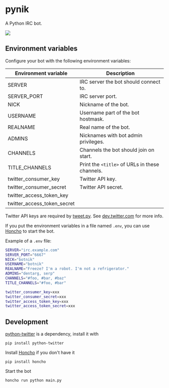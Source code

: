 # pynik

A Python IRC bot.

![](https://raw.github.com/dentarg/pynik/master/botnik.png)

## Environment variables

Configure your bot with the following environment variables:

| Environment variable   | Description                                       |
|------------------------|---------------------------------------------------|
| SERVER                 | IRC server the bot should connect to.             |
| SERVER_PORT            | IRC server port.                                  |
| NICK                   | Nickname of the bot.                              |
| USERNAME               | Username part of the bot hostmask.                |
| REALNAME               | Real name of the bot.                             |
| ADMINS                 | Nicknames with bot admin privileges.              |
| CHANNELS               | Channels the bot should join on start.            |
| TITLE_CHANNELS         | Print the `<title>` of URLs in these channels.    |
| twitter_consumer_key         | Twitter API key.                            |
| twitter_consumer_secret      | Twitter API secret.                         |
| twitter_access_token_key     |                                             |
| twitter_access_token_secret  |                                             |

Twitter API keys are required by [tweet.py](plugins/tweet.py). See [dev.twitter.com] for more info.

[dev.twitter.com]: https://dev.twitter.com/docs/auth/tokens-devtwittercom

If you put the environment variables in a file named `.env`, you can use [Honcho]
to start the bot.

Example of a `.env` file:

```sh
SERVER="irc.example.com"
SERVER_PORT="6667"
NICK="botnik"
USERNAME="botnik"
REALNAME="Freeze? I'm a robot. I'm not a refrigerator."
ADMINS="dentarg, serp"
CHANNELS="#foo, #bar, #baz"
TITLE_CHANNELS="#foo, #bar"

twitter_consumer_key=xxx
twitter_consumer_secret=xxx
twitter_access_token_key=xxx
twitter_access_token_secret=xxx
```

## Development

[python-twitter](https://github.com/bear/python-twitter) is a dependency, install it with

    pip install python-twitter

Install [Honcho] if you don't have it

    pip install honcho

Start the bot

    honcho run python main.py

[Honcho]: https://github.com/nickstenning/honcho
